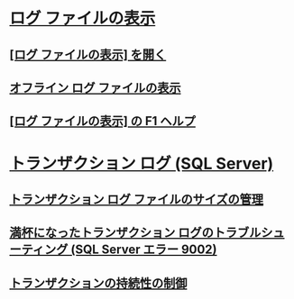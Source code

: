 # [ログ ファイルの表示](log-file-viewer.md)
## [[ログ ファイルの表示] を開く](open-log-file-viewer.md)
## [オフライン ログ ファイルの表示](view-offline-log-files.md)
## [[ログ ファイルの表示] の F1 ヘルプ](log-file-viewer-f1-help.md)
# [トランザクション ログ (SQL Server)](the-transaction-log-sql-server.md)
## [トランザクション ログ ファイルのサイズの管理](manage-the-size-of-the-transaction-log-file.md)
## [満杯になったトランザクション ログのトラブルシューティング (SQL Server エラー 9002)](troubleshoot-a-full-transaction-log-sql-server-error-9002.md)
## [トランザクションの持続性の制御](control-transaction-durability.md)

